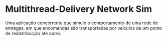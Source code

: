 # Multithread-Delivery Network Sim
 Uma aplicação concorrente que simule o comportamento de uma rede de entregas, em que encomendas são transportadas por veículos de um ponto de redistribuição até outro.
